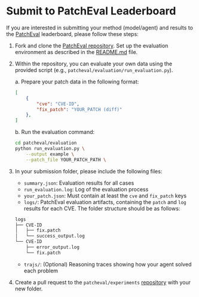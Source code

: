 # Submit to PatchEval Leaderboard

If you are interested in submitting your method (model/agent) and results to the [PatchEval](https://patcheval.github.io/) leaderboard, please follow these steps:

1. Fork and clone the [PatchEval repository](https://github.com/bytedance/PatchEval). Set up the evaluation environment as described in the [README.md](https://github.com/PatchEval/experiments/blob/main/README.md) file.

2. Within the repository, you can evaluate your own data using the provided script (e.g., `patcheval/evaluation/run_evaluation.py`).

    a. Prepare your patch data in the following format:

    ```json
    [
        {
            "cve": "CVE-ID",
            "fix_patch": "YOUR_PATCH (diff)"
        },
    ]
    ```

    b. Run the evaluation command:

    ```bash
    cd patcheval/evaluation
    python run_evaluation.py \
        --output example \
        --patch_file YOUR_PATCH_PATH \
    ```

3. In your submission folder, please include the following files:

    - `summary.json`: Evaluation results for all cases
    - `run_evaluation.log`: Log of the evaluation process
    - `your_patch.json`: Must contain at least the `cve` and `fix_patch` keys
    - `logs/`: PatchEval evaluation artifacts, containing the `patch` and `log` results for each CVE. The folder structure should be as follows:

    ```bash
    logs
    ├── CVE-ID
    │   ├── fix.patch
    │   └── success_output.log
    └── CVE-ID
        ├── error_output.log
        └── fix.patch
    ```

    - `trajs/`: (Optional) Reasoning traces showing how your agent solved each problem

4. Create a pull request to the `patcheval/experiments` [repository](https://github.com/patcheval/experiments) with your new folder.
